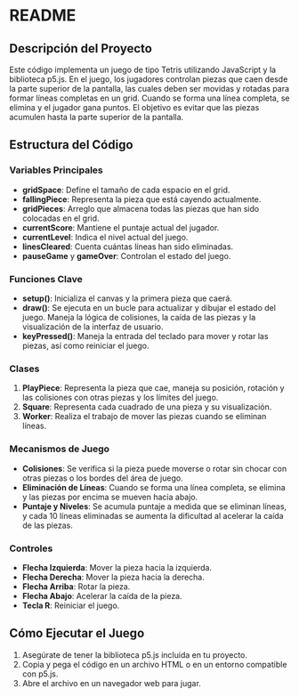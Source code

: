 # README

## Descripción del Proyecto

Este código implementa un juego de tipo Tetris utilizando JavaScript y la biblioteca p5.js. En el juego, los jugadores controlan piezas que caen desde la parte superior de la pantalla, las cuales deben ser movidas y rotadas para formar líneas completas en un grid. Cuando se forma una línea completa, se elimina y el jugador gana puntos. El objetivo es evitar que las piezas acumulen hasta la parte superior de la pantalla.

## Estructura del Código

### Variables Principales

- **gridSpace**: Define el tamaño de cada espacio en el grid.
- **fallingPiece**: Representa la pieza que está cayendo actualmente.
- **gridPieces**: Arreglo que almacena todas las piezas que han sido colocadas en el grid.
- **currentScore**: Mantiene el puntaje actual del jugador.
- **currentLevel**: Indica el nivel actual del juego.
- **linesCleared**: Cuenta cuántas líneas han sido eliminadas.
- **pauseGame** y **gameOver**: Controlan el estado del juego.

### Funciones Clave

- **setup()**: Inicializa el canvas y la primera pieza que caerá.
- **draw()**: Se ejecuta en un bucle para actualizar y dibujar el estado del juego. Maneja la lógica de colisiones, la caída de las piezas y la visualización de la interfaz de usuario.
- **keyPressed()**: Maneja la entrada del teclado para mover y rotar las piezas, así como reiniciar el juego.

### Clases

1. **PlayPiece**: Representa la pieza que cae, maneja su posición, rotación y las colisiones con otras piezas y los límites del juego.
2. **Square**: Representa cada cuadrado de una pieza y su visualización.
3. **Worker**: Realiza el trabajo de mover las piezas cuando se eliminan líneas.

### Mecanismos de Juego

- **Colisiones**: Se verifica si la pieza puede moverse o rotar sin chocar con otras piezas o los bordes del área de juego.
- **Eliminación de Líneas**: Cuando se forma una línea completa, se elimina y las piezas por encima se mueven hacia abajo.
- **Puntaje y Niveles**: Se acumula puntaje a medida que se eliminan líneas, y cada 10 líneas eliminadas se aumenta la dificultad al acelerar la caída de las piezas.

### Controles

- **Flecha Izquierda**: Mover la pieza hacia la izquierda.
- **Flecha Derecha**: Mover la pieza hacia la derecha.
- **Flecha Arriba**: Rotar la pieza.
- **Flecha Abajo**: Acelerar la caída de la pieza.
- **Tecla R**: Reiniciar el juego.

## Cómo Ejecutar el Juego

1. Asegúrate de tener la biblioteca p5.js incluida en tu proyecto.
2. Copia y pega el código en un archivo HTML o en un entorno compatible con p5.js.
3. Abre el archivo en un navegador web para jugar.
